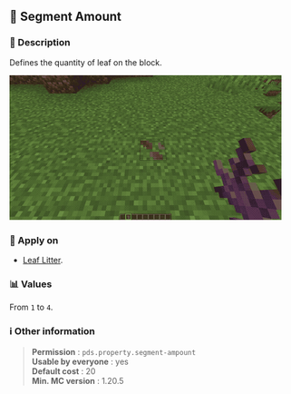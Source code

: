 ## :fallen_leaf: Segment Amount

### :memo: Description
Defines the quantity of leaf on the block.

![Demo of hatch property](../../assets/properties/segment-amount.gif ':size=90%')


### :dart: Apply on
- [Leaf Litter](https://minecraft.wiki/w/Leaf_Litter).

### :bar_chart: Values
From ``1`` to ``4``.

### :information_source: Other information

> **Permission** : ``pds.property.segment-ampount``<br>
> **Usable by everyone** : yes<br>
>  **Default cost** : 20<br>
>  **Min. MC version** : 1.20.5

